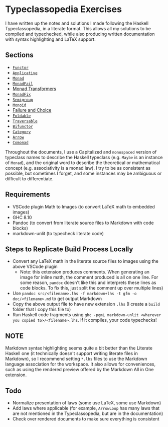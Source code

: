 # Typeclassopedia Exercises

I have written up the notes and solutions I made following the Haskell Typeclassopedia, in a literate format. This allows all my solutions to be compiled and typechecked, while also producing written documentation with syntax highlighting and LaTeX support.


## Sections

* [`Functor`](doc/Functor.md)
* [`Applicative`](doc/Applicative.md)
* [`Monad`](doc/Monad.md)
* [`MonadFail`](doc/MonadFail.md)
* [Monad Transformers](doc/MonadTransformers.md)
* [`MonadFix`](doc/MonadFix.md)
* [`Semigroup`](doc/Semigroup.md)
* [`Monoid`](doc/Monoid.md)
* [Failure and Choice](doc/FailureAndChoice.md)
* [`Foldable`](doc/Foldable.md)
* [`Traversable`](doc/Traversable.md)
* [`Bifunctor`](doc/Bifunctor.md)
* [`Category`](doc/Category.md)
* [`Arrow`](doc/Arrow.md)
* [`Comonad`](doc/Comonad.md)

Throughout the documents, I use a Capitalized and `monospaced` version of typeclass names to describe the Haskell typeclass (e.g. `Maybe` is an instance of `Monad`), and the original word to describe the theoretical or mathematical concept (e.g. associativity is a monad law). I try to be as consistent as possible, but sometimes I forget, and some instances may be ambiguous or difficult to differentiate.


## Requirements

* VSCode plugin Math to Images (to convert LaTeX math to embedded images)
* GHC 8.10
* Pandoc (to convert from literate source files to Markdown with code blocks)
* markdown-unlit (to typecheck literate code)


## Steps to Replicate Build Process Locally

* Convert any LaTeX math in the literate source files to images using the above VSCode plugin
  * Note: this extension produces comments. When generating an image for inline math, the comment produced is all on one line. For some reason, `pandoc` doesn't like this and interprets these lines as code blocks. To fix this, just split the comment up over multiple lines)
* Use `pandoc src/<filename>.lhs -f markdown+lhs -t gfm -o doc/<filename>.md` to get output Markdown
* Copy the above output file to have new extension `.lhs` (I create a `build` folder that I copy this file to)
* Run Haskell code fragments using `ghc -pgmL markdown-unlit <wherever you copied to>/<filename>.lhs`. If it compiles, your code typechecks!


## NOTE

Markdown syntax highlighting seems quite a bit better than the Literate Haskell one (it technically doesn't support writing literate files in Markdown), so I recommend setting `*.lhs` files to use the Markdown language association for the workspace. It also allows for conveniences, such as using the rendered preview offered by the Markdown All in One extension.


## Todo

* Normalize presentation of laws (some use LaTeX, some use Markdown)
* Add laws where applicable (for example, `ArrowLoop` has many laws that are not mentioned in the Typeclassopedia, but are in the documentation)
* Check over rendered documents to make sure everything is consistent
